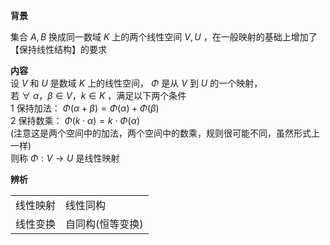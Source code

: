 **背景**    
    
集合 $A,B$ 换成同一数域 $K$ 上的两个线性空间 $V,U$ ，在一般映射的基础上增加了【保持线性结构】的要求    
    
**内容**    
设 $V$ 和 $U$ 是数域 $K$ 上的线性空间， $\Phi$ 是从 $V$ 到 $U$ 的一个映射，    
若 $\forall\ \alpha，\beta\in V，k\in K$ ，满足以下两个条件    
1 保持加法： $\Phi(\alpha+\beta)=\Phi(\alpha)    
+\Phi(\beta)$     
2 保持数乘： $\Phi(k\cdot\alpha)=k\cdot\Phi(\alpha)$     
(注意这是两个空间中的加法，两个空间中的数乘，规则很可能不同，虽然形式上一样)    
则称 $\Phi:V\rightarrow U$ 是线性映射    
    
**辨析**    
<table>    
<tr><td>线性映射</td><td>线性同构</td></tr>    
<tr><td>线性变换</td><td>自同构(恒等变换)</td></tr>    
</table>    
